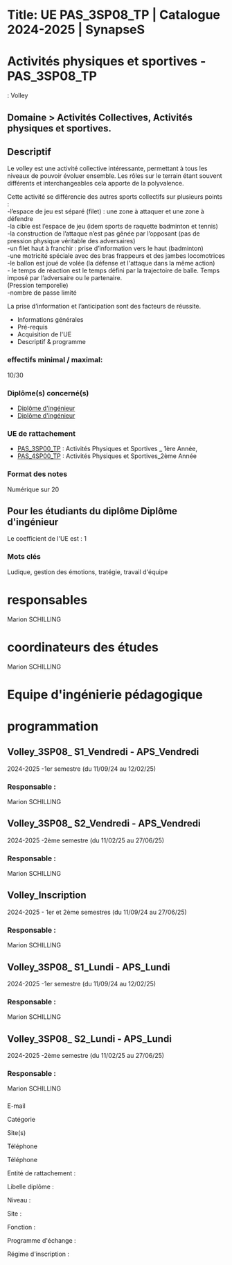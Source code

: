 # Title: UE PAS_3SP08_TP | Catalogue 2024-2025 | SynapseS

#  [ ](/catalogue/2024-2025) Activités physiques et sportives \- PAS_3SP08_TP
: Volley

## Domaine > Activités Collectives, Activités physiques et sportives.

## Descriptif

Le volley est une activité collective intéressante, permettant à tous les
niveaux de pouvoir évoluer ensemble. Les rôles sur le terrain étant souvent
différents et interchangeables cela apporte de la polyvalence.

Cette activité se différencie des autres sports collectifs sur plusieurs
points :  
-l’espace de jeu est séparé (filet) : une zone à attaquer et une zone à défendre  
-la cible est l’espace de jeu (idem sports de raquette badminton et tennis)  
-la construction de l’attaque n’est pas gênée par l’opposant (pas de pression physique véritable des adversaires)  
-un filet haut à franchir : prise d’information vers le haut (badminton)  
-une motricité spéciale avec des bras frappeurs et des jambes locomotrices  
-le ballon est joué de volée (la défense et l'attaque dans la même action)  
\- le temps de réaction est le temps défini par la trajectoire de balle. Temps
imposé par l’adversaire ou le partenaire.  
(Pression temporelle)  
-nombre de passe limité

La prise d’information et l’anticipation sont des facteurs de réussite.

  * Informations générales
  * Pré-requis
  * Acquisition de l'UE
  * Descriptif & programme

### effectifs minimal / maximal:

10/30

### Diplôme(s) concerné(s)

  * [Diplôme d'ingénieur](/catalogue/2024-2025/diplome/4/ING-diplome-d-ingenieur)
  * [Diplôme d'ingénieur](/catalogue/2024-2025/diplome/4/ING-diplome-d-ingenieur)

### UE de rattachement

  * [PAS_3SP00_TP](/catalogue/2024-2025/ue/22184/PAS-3SP00-TP-activites-physiques-et-sportives-1ere-annee) : Activités Physiques et Sportives _ 1ère Année, 
  * [PAS_4SP00_TP](/catalogue/2024-2025/ue/24966/PAS-4SP00-TP-activites-physiques-et-sportives-2eme-annee) : Activités Physiques et Sportives_2ème Année

### Format des notes

Numérique sur 20

## Pour les étudiants du diplôme Diplôme d'ingénieur

Le coefficient de l'UE est : 1

### Mots clés

Ludique, gestion des émotions, tratégie, travail d'équipe

# responsables

Marion SCHILLING

# coordinateurs des études

Marion SCHILLING

# Equipe d'ingénierie pédagogique

# programmation

## Volley_3SP08_ S1_Vendredi - APS_Vendredi

2024-2025 -1er semestre (du 11/09/24 au 12/02/25)

### Responsable :

Marion SCHILLING

## Volley_3SP08_ S2_Vendredi - APS_Vendredi

2024-2025 -2ème semestre (du 11/02/25 au 27/06/25)

### Responsable :

Marion SCHILLING

## Volley_Inscription

2024-2025 - 1er et 2ème semestres (du 11/09/24 au 27/06/25)

### Responsable :

Marion SCHILLING

## Volley_3SP08_ S1_Lundi - APS_Lundi

2024-2025 -1er semestre (du 11/09/24 au 12/02/25)

### Responsable :

Marion SCHILLING

## Volley_3SP08_ S2_Lundi - APS_Lundi

2024-2025 -2ème semestre (du 11/02/25 au 27/06/25)

### Responsable :

Marion SCHILLING

###

E-mail

Catégorie

Site(s)

Téléphone

Téléphone

Entité de rattachement :

Libelle diplôme :

Niveau :

Site :

Fonction :

Programme d'échange :

Régime d'inscription :

